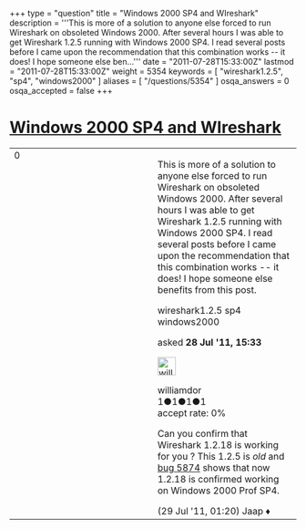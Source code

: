 +++
type = "question"
title = "Windows 2000 SP4 and WIreshark"
description = '''This is more of a solution to anyone else forced to run Wireshark on obsoleted Windows 2000. After several hours I was able to get Wireshark 1.2.5 running with Windows 2000 SP4. I read several posts before I came upon the recommendation that this combination works -- it does! I hope someone else ben...'''
date = "2011-07-28T15:33:00Z"
lastmod = "2011-07-28T15:33:00Z"
weight = 5354
keywords = [ "wireshark1.2.5", "sp4", "windows2000" ]
aliases = [ "/questions/5354" ]
osqa_answers = 0
osqa_accepted = false
+++

<div class="headNormal">

# [Windows 2000 SP4 and WIreshark](/questions/5354/windows-2000-sp4-and-wireshark)

</div>

<div id="main-body">

<div id="askform">

<table id="question-table" style="width:100%;"><colgroup><col style="width: 50%" /><col style="width: 50%" /></colgroup><tbody><tr class="odd"><td style="width: 30px; vertical-align: top"><div class="vote-buttons"><div id="post-5354-score" class="post-score" title="current number of votes">0</div><div id="favorite-count" class="favorite-count"></div></div></td><td><div id="item-right"><div class="question-body"><p>This is more of a solution to anyone else forced to run Wireshark on obsoleted Windows 2000. After several hours I was able to get Wireshark 1.2.5 running with Windows 2000 SP4. I read several posts before I came upon the recommendation that this combination works -- it does! I hope someone else benefits from this post.</p></div><div id="question-tags" class="tags-container tags">wireshark1.2.5 sp4 windows2000</div><div id="question-controls" class="post-controls"></div><div class="post-update-info-container"><div class="post-update-info post-update-info-user"><p>asked <strong>28 Jul '11, 15:33</strong></p><img src="https://secure.gravatar.com/avatar/23f6b70d3f24275be519e0c2aa3a0a7a?s=32&amp;d=identicon&amp;r=g" class="gravatar" width="32" height="32" alt="williamdor&#39;s gravatar image" /><p>williamdor<br />
<span class="score" title="1 reputation points">1</span><span title="1 badges"><span class="badge1">●</span><span class="badgecount">1</span></span><span title="1 badges"><span class="silver">●</span><span class="badgecount">1</span></span><span title="1 badges"><span class="bronze">●</span><span class="badgecount">1</span></span><br />
<span class="accept_rate" title="Rate of the user&#39;s accepted answers">accept rate:</span> <span title="williamdor has no accepted answers">0%</span></p></div></div><div id="comments-container-5354" class="comments-container"><span id="5356"></span><div id="comment-5356" class="comment"><div id="post-5356-score" class="comment-score"></div><div class="comment-text"><p>Can you confirm that Wireshark 1.2.18 is working for you ? This 1.2.5 is <em>old</em> and <a href="https://bugs.wireshark.org/bugzilla/show_bug.cgi?id=5874">bug 5874</a> shows that now 1.2.18 is confirmed working on Windows 2000 Prof SP4.</p></div><div id="comment-5356-info" class="comment-info"><span class="comment-age">(29 Jul '11, 01:20)</span> Jaap ♦</div></div></div><div id="comment-tools-5354" class="comment-tools"></div><div class="clear"></div><div id="comment-5354-form-container" class="comment-form-container"></div><div class="clear"></div></div></td></tr></tbody></table>

</div>

</div>

